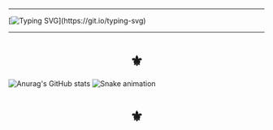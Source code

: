 ### 
---

[![Typing SVG](https://readme-typing-svg.demolab.com?font=Bungee+Spice&pause=1000&center=true&vCenter=true&width=560&lines=Seja+bem-vindo.+N%C3%A3o+repare+a+bagun%C3%A7a.)](https://git.io/typing-svg)
- - -
<h1 align="center">⚜</h1>

![Anurag's GitHub stats](https://github-readme-stats.vercel.app/api?username=KailaneGomesS&show_icons=true&theme=swift)
![Snake animation](https://github.com/LuigiGF/LuigiGF/blob/output/github-contribution-grid-snake.svg)
<h1 align="center">⚜</h1>
<!--
**KailaneGomesS/KailaneGomesS** is a ✨ _special_ ✨ repository because its `README.md` (this file) appears on your GitHub profile.

Here are some ideas to get you started:

- 🔭 I’m currently working on ...
- 🌱 I’m currently learning ...
- 👯 I’m looking to collaborate on ...
- 🤔 I’m looking for help with ...
- 💬 Ask me about ...
- 📫 How to reach me: ...
- 😄 Pronouns: ...
- ⚡ Fun fact: ...
-->
